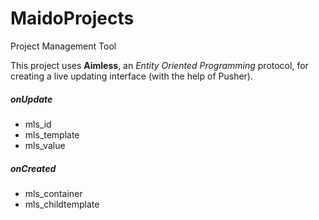 # MaidoProjects
Project Management Tool

This project uses **Aimless**, an _Entity Oriented Programming_ protocol, for creating a live updating interface (with the help of Pusher).

##### onUpdate

* mls_id
* mls_template
* mls_value

##### onCreated

* mls_container
* mls_childtemplate